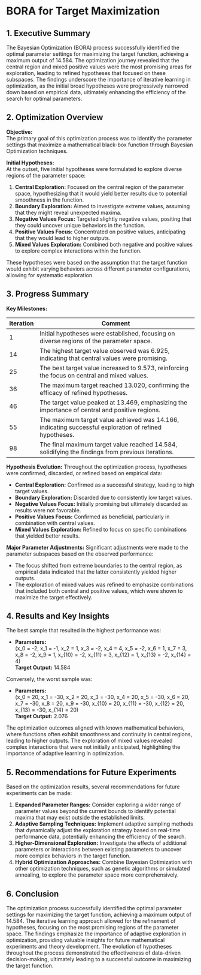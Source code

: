 # BORA for Target Maximization 

## 1. Executive Summary

The Bayesian Optimization (BORA) process successfully identified the optimal parameter settings for maximizing the target function, achieving a maximum output of 14.584. The optimization journey revealed that the central region and mixed positive values were the most promising areas for exploration, leading to refined hypotheses that focused on these subspaces. The findings underscore the importance of iterative learning in optimization, as the initial broad hypotheses were progressively narrowed down based on empirical data, ultimately enhancing the efficiency of the search for optimal parameters.

## 2. Optimization Overview

**Objective:**  
The primary goal of this optimization process was to identify the parameter settings that maximize a mathematical black-box function through Bayesian Optimization techniques.

**Initial Hypotheses:**  
At the outset, five initial hypotheses were formulated to explore diverse regions of the parameter space:

1. **Central Exploration:** Focused on the central region of the parameter space, hypothesizing that it would yield better results due to potential smoothness in the function.
2. **Boundary Exploration:** Aimed to investigate extreme values, assuming that they might reveal unexpected maxima.
3. **Negative Values Focus:** Targeted slightly negative values, positing that they could uncover unique behaviors in the function.
4. **Positive Values Focus:** Concentrated on positive values, anticipating that they would lead to higher outputs.
5. **Mixed Values Exploration:** Combined both negative and positive values to explore complex interactions within the function.

These hypotheses were based on the assumption that the target function would exhibit varying behaviors across different parameter configurations, allowing for systematic exploration.

## 3. Progress Summary

**Key Milestones:**

| Iteration | Comment                                                                                     |
|-----------|---------------------------------------------------------------------------------------------|
| 1         | Initial hypotheses were established, focusing on diverse regions of the parameter space.   |
| 14        | The highest target value observed was 6.925, indicating that central values were promising. |
| 25        | The best target value increased to 9.573, reinforcing the focus on central and mixed values.|
| 36        | The maximum target reached 13.020, confirming the efficacy of refined hypotheses.          |
| 46        | The target value peaked at 13.469, emphasizing the importance of central and positive regions.|
| 55        | The maximum target value achieved was 14.166, indicating successful exploration of refined hypotheses.|
| 98        | The final maximum target value reached 14.584, solidifying the findings from previous iterations.|

**Hypothesis Evolution:**
Throughout the optimization process, hypotheses were confirmed, discarded, or refined based on empirical data:

- **Central Exploration:** Confirmed as a successful strategy, leading to high target values.
- **Boundary Exploration:** Discarded due to consistently low target values.
- **Negative Values Focus:** Initially promising but ultimately discarded as results were not favorable.
- **Positive Values Focus:** Confirmed as beneficial, particularly in combination with central values.
- **Mixed Values Exploration:** Refined to focus on specific combinations that yielded better results.

**Major Parameter Adjustments:**
Significant adjustments were made to the parameter subspaces based on the observed performance:

- The focus shifted from extreme boundaries to the central region, as empirical data indicated that the latter consistently yielded higher outputs.
- The exploration of mixed values was refined to emphasize combinations that included both central and positive values, which were shown to maximize the target effectively.

## 4. Results and Key Insights

The best sample that resulted in the highest performance was:

- **Parameters:**  
  \(x_0 = -2, x_1 = -1, x_2 = 1, x_3 = -2, x_4 = 4, x_5 = -2, x_6 = 1, x_7 = 3, x_8 = -2, x_9 = 1, x_{10} = -2, x_{11} = 3, x_{12} = 1, x_{13} = -2, x_{14} = 4\)  
  **Target Output:** 14.584

Conversely, the worst sample was:

- **Parameters:**  
  \(x_0 = 20, x_1 = -30, x_2 = 20, x_3 = -30, x_4 = 20, x_5 = -30, x_6 = 20, x_7 = -30, x_8 = 20, x_9 = -30, x_{10} = 20, x_{11} = -30, x_{12} = 20, x_{13} = -30, x_{14} = 20\)  
  **Target Output:** 2.076

The optimization outcomes aligned with known mathematical behaviors, where functions often exhibit smoothness and continuity in central regions, leading to higher outputs. The exploration of mixed values revealed complex interactions that were not initially anticipated, highlighting the importance of adaptive learning in optimization.

## 5. Recommendations for Future Experiments

Based on the optimization results, several recommendations for future experiments can be made:

1. **Expanded Parameter Ranges:** Consider exploring a wider range of parameter values beyond the current bounds to identify potential maxima that may exist outside the established limits.
2. **Adaptive Sampling Techniques:** Implement adaptive sampling methods that dynamically adjust the exploration strategy based on real-time performance data, potentially enhancing the efficiency of the search.
3. **Higher-Dimensional Exploration:** Investigate the effects of additional parameters or interactions between existing parameters to uncover more complex behaviors in the target function.
4. **Hybrid Optimization Approaches:** Combine Bayesian Optimization with other optimization techniques, such as genetic algorithms or simulated annealing, to explore the parameter space more comprehensively.

## 6. Conclusion

The optimization process successfully identified the optimal parameter settings for maximizing the target function, achieving a maximum output of 14.584. The iterative learning approach allowed for the refinement of hypotheses, focusing on the most promising regions of the parameter space. The findings emphasize the importance of adaptive exploration in optimization, providing valuable insights for future mathematical experiments and theory development. The evolution of hypotheses throughout the process demonstrated the effectiveness of data-driven decision-making, ultimately leading to a successful outcome in maximizing the target function.
